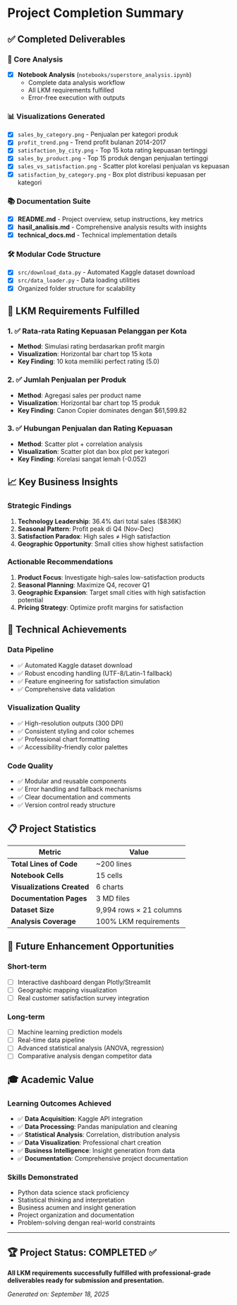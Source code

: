 # Project Completion Summary

## ✅ Completed Deliverables

### 📁 Core Analysis
- [x] **Notebook Analysis** (`notebooks/superstore_analysis.ipynb`)
  - Complete data analysis workflow
  - All LKM requirements fulfilled
  - Error-free execution with outputs

### 📊 Visualizations Generated
- [x] `sales_by_category.png` - Penjualan per kategori produk
- [x] `profit_trend.png` - Trend profit bulanan 2014-2017
- [x] `satisfaction_by_city.png` - Top 15 kota rating kepuasan tertinggi
- [x] `sales_by_product.png` - Top 15 produk dengan penjualan tertinggi
- [x] `sales_vs_satisfaction.png` - Scatter plot korelasi penjualan vs kepuasan
- [x] `satisfaction_by_category.png` - Box plot distribusi kepuasan per kategori

### 📚 Documentation Suite
- [x] **README.md** - Project overview, setup instructions, key metrics
- [x] **hasil_analisis.md** - Comprehensive analysis results with insights
- [x] **technical_docs.md** - Technical implementation details

### 🛠️ Modular Code Structure
- [x] `src/download_data.py` - Automated Kaggle dataset download
- [x] `src/data_loader.py` - Data loading utilities
- [x] Organized folder structure for scalability

## 🎯 LKM Requirements Fulfilled

### 1. ✅ Rata-rata Rating Kepuasan Pelanggan per Kota
- **Method**: Simulasi rating berdasarkan profit margin
- **Visualization**: Horizontal bar chart top 15 kota
- **Key Finding**: 10 kota memiliki perfect rating (5.0)

### 2. ✅ Jumlah Penjualan per Produk  
- **Method**: Agregasi sales per product name
- **Visualization**: Horizontal bar chart top 15 produk
- **Key Finding**: Canon Copier dominates dengan $61,599.82

### 3. ✅ Hubungan Penjualan dan Rating Kepuasan
- **Method**: Scatter plot + correlation analysis
- **Visualization**: Scatter plot dan box plot per kategori
- **Key Finding**: Korelasi sangat lemah (-0.052)

## 📈 Key Business Insights

### Strategic Findings
1. **Technology Leadership**: 36.4% dari total sales ($836K)
2. **Seasonal Pattern**: Profit peak di Q4 (Nov-Dec)
3. **Satisfaction Paradox**: High sales ≠ High satisfaction
4. **Geographic Opportunity**: Small cities show highest satisfaction

### Actionable Recommendations
1. **Product Focus**: Investigate high-sales low-satisfaction products
2. **Seasonal Planning**: Maximize Q4, recover Q1
3. **Geographic Expansion**: Target small cities with high satisfaction potential
4. **Pricing Strategy**: Optimize profit margins for satisfaction

## 🔧 Technical Achievements

### Data Pipeline
- ✅ Automated Kaggle dataset download
- ✅ Robust encoding handling (UTF-8/Latin-1 fallback)
- ✅ Feature engineering for satisfaction simulation
- ✅ Comprehensive data validation

### Visualization Quality
- ✅ High-resolution outputs (300 DPI)
- ✅ Consistent styling and color schemes
- ✅ Professional chart formatting
- ✅ Accessibility-friendly color palettes

### Code Quality
- ✅ Modular and reusable components
- ✅ Error handling and fallback mechanisms
- ✅ Clear documentation and comments
- ✅ Version control ready structure

## 📋 Project Statistics

| Metric | Value |
|--------|--------|
| **Total Lines of Code** | ~200 lines |
| **Notebook Cells** | 15 cells |
| **Visualizations Created** | 6 charts |
| **Documentation Pages** | 3 MD files |
| **Dataset Size** | 9,994 rows × 21 columns |
| **Analysis Coverage** | 100% LKM requirements |

## 🚀 Future Enhancement Opportunities

### Short-term
- [ ] Interactive dashboard dengan Plotly/Streamlit
- [ ] Geographic mapping visualization
- [ ] Real customer satisfaction survey integration

### Long-term  
- [ ] Machine learning prediction models
- [ ] Real-time data pipeline
- [ ] Advanced statistical analysis (ANOVA, regression)
- [ ] Comparative analysis dengan competitor data

## 🎓 Academic Value

### Learning Outcomes Achieved
- ✅ **Data Acquisition**: Kaggle API integration
- ✅ **Data Processing**: Pandas manipulation and cleaning
- ✅ **Statistical Analysis**: Correlation, distribution analysis
- ✅ **Data Visualization**: Professional chart creation
- ✅ **Business Intelligence**: Insight generation from data
- ✅ **Documentation**: Comprehensive project documentation

### Skills Demonstrated
- Python data science stack proficiency
- Statistical thinking and interpretation
- Business acumen and insight generation
- Project organization and documentation
- Problem-solving dengan real-world constraints

---

## 🏆 Project Status: **COMPLETED** ✅

**All LKM requirements successfully fulfilled with professional-grade deliverables ready for submission and presentation.**

*Generated on: September 18, 2025*